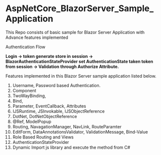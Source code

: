 # AspNetCore_BlazorServer_Sample_Application
This Repo consists of basic sample for Blazor Server Application with Advance features implemented

Authentication Flow

**Login -> token generate store in session -> BlazorAuthenticationStateProvider set AuthenticationState taken token from session -> Validation through Authorize Attribute.**

Features implemented in this Blazor Server sample application listed below.
1. Username, Password based Authentication.
2. Component
3. TwoWayBinding,
4. Bind,
5. Parameter, EventCallback, Attributes
6. IJSRuntime, JSInvokable, IJSObjectReference
7. DotNet, DotNetObjectReference
8. @Ref, ModelPopup
9. Routing, NavagationManager, NavLink, RouteParamter
10. EditForm, DataAnnotationsValidator, ValidationMessage, Bind-Value
11. Role Based Routing and Views
12. AuthenticationStateProvider
13. Dynamic Import js library and execute the method from C#
